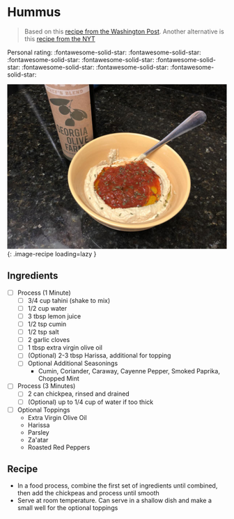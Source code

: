 # Hummus

> Based on this [recipe from the Washington Post](https://www.washingtonpost.com/recipes/speedy-homemade-hummus/16549/). Another alternative is this [recipe from the NYT](https://cooking.nytimes.com/recipes/12703-hummus)

<!-- {cts} rating=5; (User can specify rating on scale of 1-5) -->

Personal rating: :fontawesome-solid-star: :fontawesome-solid-star: :fontawesome-solid-star: :fontawesome-solid-star: :fontawesome-solid-star: :fontawesome-solid-star: :fontawesome-solid-star: :fontawesome-solid-star:

<!-- {cte} -->

<!-- {cts} name_image=hummus.jpeg; (User can specify image name) -->

![hummus.jpeg](./hummus.jpeg){: .image-recipe loading=lazy }

<!-- {cte} -->

## Ingredients

<!-- FIXME: The indented bullets don't appear correctly. May need to change spacing -->

- [ ] Process (1 Minute)
  - [ ] 3/4 cup tahini (shake to mix)
  - [ ] 1/2 cup water
  - [ ] 3 tbsp lemon juice
  - [ ] 1/2 tsp cumin
  - [ ] 1/2 tsp salt
  - [ ] 2 garlic cloves
  - [ ] 1 tbsp extra virgin olive oil
  - [ ] (Optional) 2-3 tbsp Harissa, additional for topping
  - [ ] Optional Additional Seasonings
    - Cumin, Coriander, Caraway, Cayenne Pepper, Smoked Paprika, Chopped Mint
- [ ] Process (3 Minutes)
  - [ ] 2 can chickpea, rinsed and drained
  - [ ] (Optional) up to 1/4 cup of water if too thick
- [ ] Optional Toppings
  - Extra Virgin Olive Oil
  - Harissa
  - Parsley
  - Za'atar
  - Roasted Red Peppers

## Recipe

- In a food process, combine the first set of ingredients until combined, then add the chickpeas and process until smooth
- Serve at room temperature. Can serve in a shallow dish and make a small well for the optional toppings
